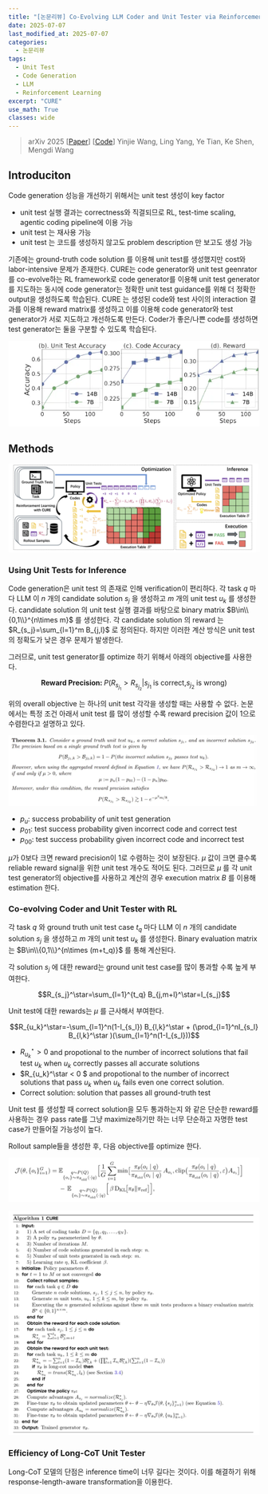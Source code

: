 ```yaml
---
title: "[논문리뷰] Co-Evolving LLM Coder and Unit Tester via Reinforcement Learning"
date: 2025-07-07
last_modified_at: 2025-07-07
categories:
  - 논문리뷰
tags:
  - Unit Test 
  - Code Generation
  - LLM
  - Reinforcement Learning
excerpt: "CURE"
use_math: True
classes: wide
---
```

> arXiv 2025 [[Paper](https://arxiv.org/abs/2506.03136)] [[Code](https://github.com/Gen-Verse/CURE)]
> Yinjie Wang, Ling Yang, Ye Tian, Ke Shen, Mengdi Wang

## Introduciton
Code generation 성능을 개선하기 위해서는 unit test 생성이 key factor
- unit test 실행 결과는 correctness와 직결되므로 RL, test-time scaling, agentic coding pipeline에 이용 가능
- unit test 는 재사용 가능
- unit test 는 코드를 생성하지 않고도 problem description 만 보고도 생성 가능
  
기존에는 ground-truth code solution 를 이용해 unit test를 생성했지만 cost와 labor-intensive 문제가 존재한다. CURE는 code generator와 unit test geenrator를 co-evolve하는 RL framework로 code generator를 이용해 unit test generator를 지도하는 동시에 code generator는 정확한 unit test guidance를 위해 더 정확한 output을 생성하도록 학습된다. CURE 는 생성된 code와 test 사이의 interaction 결과를 이용해 reward matrix를 생성하고 이를 이용해 code generator와 test generator가 서로 지도하고 개선하도록 만든다. Coder가 좋은/나쁜 code를 생성하면 test generator는 둘을 구분할 수 있도록 학습된다.

![](/assets/img/CURE/evolve.webp)

## Methods
![](/assets/img/CURE/cure.webp)
### Using Unit Tests for Inference
Code generation은 unit test 의 존재로 인해 verification이 편리하다. 각 task $q$ 마다 LLM 이 $n$ 개의 candidate solution $s_j$ 을 생성하고 $m$ 개의 unit test $u_k$ 를 생성한다. candidate solution 의 unit test 실행 결과를 바탕으로 binary matrix $B\in\\{0,1\\}^{n\times m}$ 를 생성한다. 각 candidate solution 의 reward 는 $R_{s_j}=\sum_{l=1}^m B_{j,l}$ 로 정의된다. 하지만 이러한 계산 방식은 unit test 의 정확도가 낮은 경우 문제가 발생한다.

그러므로, unit test generator를 optimize 하기 위해서 아래의 objective를 사용한다.

$$\textbf{Reward Precision: } P(R_{s_{j_1}}>R_{s_{j_2}}\vert s_{j_1} \text{ is correct,} s_{j_2} \text{ is wrong}) $$

위의 overall objective 는 하나의 unit test 각각을 생성할 때는 사용할 수 없다. 논문에서는 특정 조건 아래서 unit test 를 많이 생성할 수록 reward precision 값이 1으로 수렴한다고 설명하고 있다.

![](/assets/img/CURE/theorem.webp)

- $p_u$: success probability of unit test generation
- $p_{01}$: test success probability given incorrect code and correct test
- $p_{00}$: test success probability given incorrect code and incorrect test

$\mu$가 0보다 크면 reward precision이 1로 수렴하는 것이 보장된다. $\mu$ 값이 크면 클수록 reliable reward signal을 위한 unit test 개수도 적어도 된다. 그러므로 $\mu$ 를 각 unit test generator의 objective를 사용하고 계산의 경우 execution matrix $B$ 를 이용해 estimation 한다. 

### Co-evolving Coder and Unit Tester with RL
각 task $q$ 와 ground truth unit test case $t_q$ 마다 LLM 이 $n$ 개의 candidate solution $s_j$ 을 생성하고 $m$ 개의 unit test $u_k$ 를 생성한다. Binary evaluation matrix는 $B\in\\{0,1\\}^{n\times (m+t_q)}$ 를 통해 계산된다.

각 solution $s_j$ 에 대한 reward는 ground unit test case를 많이 통과할 수록 높게 부여한다.

$$R_{s_j}^\star=\sum_{l=1}^{t_q} B_{j,m+l}^\star=I_{s_j}$$

Unit test에 대한 rewards는 $\mu$ 를 근사해서 부여한다.

$$R_{u_k}^\star=-\sum_{l=1}^n(1-I_{s_l}) B_{l,k}^\star + (\prod_{l=1}^nI_{s_l} B_{l,k}^\star )(\sum_{l=1}^n(1-I_{s_l}))$$

- $R_{u_k}^\star >0$ and propotional to the number of incorrect solutions that fail test $u_k$ when $u_k$ correctly passes all accurate solutions
- $R_{u_k}^\star < 0 $ and propotional to the number of incorrect solutions that pass $u_k$ when $u_k$ fails even one correct solution.
- Correct solution: solution that passes all ground-truth test

Unit test 를 생성할 때 correct solution을 모두 통과하는지 와 같은 단순한 reward를 사용하는 경우 pass rate를 그냥 maximize하기만 하는 너무 단순하고 자명한 test case가 만들어질 가능성이 높다. 

Rollout sample들을 생성한 후, 다음 objective를 optimize 한다.

![](/assets/img/CURE/objective.webp)


![](/assets/img/CURE/algo.webp)

### Efficiency of Long-CoT Unit Tester
Long-CoT 모델의 단점은 inference time이 너무 길다는 것이다. 이를 해결하기 위해 response-length-aware transformation을 이용한다.
